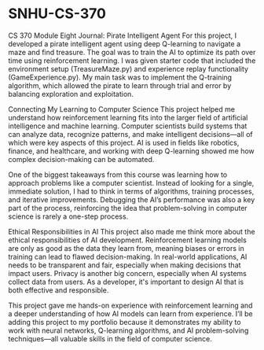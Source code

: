# SNHU-CS-370
CS 370 Module Eight Journal: Pirate Intelligent Agent
For this project, I developed a pirate intelligent agent using deep Q-learning to navigate a maze and find treasure. The goal was to train the AI to optimize its path over time using reinforcement learning. I was given starter code that included the environment setup (TreasureMaze.py) and experience replay functionality (GameExperience.py). My main task was to implement the Q-training algorithm, which allowed the pirate to learn through trial and error by balancing exploration and exploitation.

Connecting My Learning to Computer Science
This project helped me understand how reinforcement learning fits into the larger field of artificial intelligence and machine learning. Computer scientists build systems that can analyze data, recognize patterns, and make intelligent decisions—all of which were key aspects of this project. AI is used in fields like robotics, finance, and healthcare, and working with deep Q-learning showed me how complex decision-making can be automated.

One of the biggest takeaways from this course was learning how to approach problems like a computer scientist. Instead of looking for a single, immediate solution, I had to think in terms of algorithms, training processes, and iterative improvements. Debugging the AI’s performance was also a key part of the process, reinforcing the idea that problem-solving in computer science is rarely a one-step process.

Ethical Responsibilities in AI
This project also made me think more about the ethical responsibilities of AI development. Reinforcement learning models are only as good as the data they learn from, meaning biases or errors in training can lead to flawed decision-making. In real-world applications, AI needs to be transparent and fair, especially when making decisions that impact users. Privacy is another big concern, especially when AI systems collect data from users. As a developer, it's important to design AI that is both effective and responsible.

This project gave me hands-on experience with reinforcement learning and a deeper understanding of how AI models can learn from experience. I’ll be adding this project to my portfolio because it demonstrates my ability to work with neural networks, Q-learning algorithms, and AI problem-solving techniques—all valuable skills in the field of computer science.
